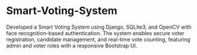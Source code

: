 # Smart-Voting-System
Developed a Smart Voting System using Django, SQLite3, and OpenCV with face recognition-based authentication. The system enables secure voter registration, candidate management, and real-time vote counting, featuring admin and voter roles with a responsive Bootstrap UI.
